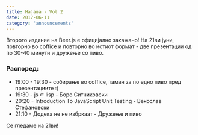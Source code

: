 ```yaml
---
title: Најава - Vol 2
date: 2017-06-11
category: 'announcements'
---
```


Второто издание на Beer.js е официјално закажано! На 21ви јуни, повторно во coffice и повторно во истиот формат - две
презентации од по 30-40 минути и дружење со пиво.

### Распоред:

- 19:00 - 19:30 - собирање во coffice, таман за по едно пиво пред презeнтациите :)
- 19:30 - js ⊂ lisp - Боро Ситниковски
- 20:20 - Introduction To JavaScript Unit Testing - Векослав Стефановски
- 21:10 - Додека не не избркаат - Дружење и пиво

Се гледаме на 21ви!
